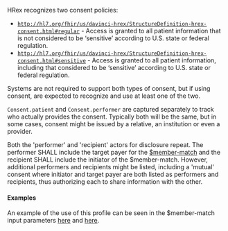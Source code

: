 HRex recognizes two consent policies:

* <a name="regular"/><code>http://hl7.org/fhir/us/davinci-hrex/StructureDefinition-hrex-consent.html#regular</code> - Access is granted to all patient information that is not considered to be ‘sensitive’ according to U.S. state or federal regulation.
* <a name="sensitive"/><code>http://hl7.org/fhir/us/davinci-hrex/StructureDefinition-hrex-consent.html#sensitive</code> - Access is granted to all patient information, including that considered to be ‘sensitive’ according to U.S. state or federal regulation.

Systems are not required to support both types of consent, but if using consent, are expected to recognize and use at least one of the two.

`Consent.patient` and `Consent.performer` are captured separately to track who actually provides the consent.  Typically both will be the same, but in some cases, consent might be issued by a relative, an institution or even a provider.

Both the 'performer' and 'recipient' actors for disclosure repeat.  The performer SHALL include the target payer for the [$member-match](OperationDefinition-member-match.html) and the recipient SHALL include the initiator of the $member-match.  However, additional performers and recipients might be listed, including a 'mutual' consent where initiator and target payer are both listed as performers and recipients, thus authorizing each to share information with the other.

#### Examples
An example of the use of this profile can be seen in the $member-match input parameters [here](Parameters-member-match-in.html) and [here](Parameters-member-match-in-provider.html).
